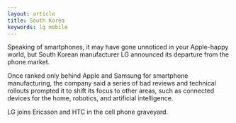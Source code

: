 ```yaml
---
layout: article
title: South Korea
keywords: lg mobile
---
```


Speaking of smartphones, it may have gone unnoticed in your Apple-happy world, but South Korean manufacturer LG announced its departure from the phone market.

Once ranked only behind Apple and Samsung for smartphone manufacturing, the company said a series of bad reviews and technical rollouts prompted it to shift its focus to other areas, such as connected devices for the home, robotics, and artificial intelligence.

LG joins Ericsson and HTC in the cell phone graveyard.
